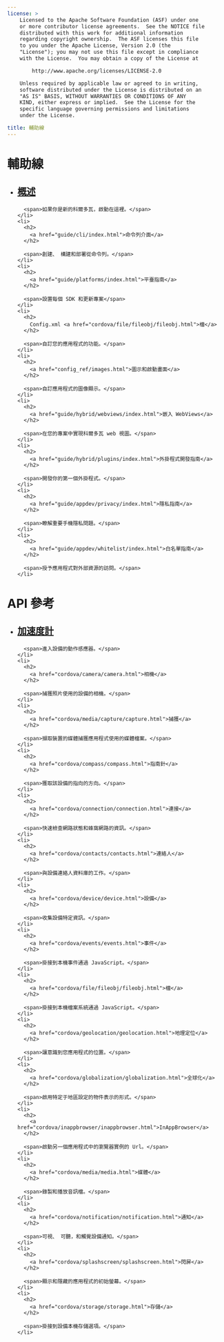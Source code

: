 ```yaml
---
license: >
    Licensed to the Apache Software Foundation (ASF) under one
    or more contributor license agreements.  See the NOTICE file
    distributed with this work for additional information
    regarding copyright ownership.  The ASF licenses this file
    to you under the Apache License, Version 2.0 (the
    "License"); you may not use this file except in compliance
    with the License.  You may obtain a copy of the License at

        http://www.apache.org/licenses/LICENSE-2.0

    Unless required by applicable law or agreed to in writing,
    software distributed under the License is distributed on an
    "AS IS" BASIS, WITHOUT WARRANTIES OR CONDITIONS OF ANY
    KIND, either express or implied.  See the License for the
    specific language governing permissions and limitations
    under the License.

title: 輔助線
---
```


<div id="old-home">
  <h1>
    輔助線
  </h1>

  <ul>
    <li>
      <h2>
        <a href="guide/overview/index.html">概述</a>
      </h2>

      <span>如果你是新的科爾多瓦，啟動在這裡。</span>
    </li>
    <li>
      <h2>
        <a href="guide/cli/index.html">命令列介面</a>
      </h2>

      <span>創建、 構建和部署從命令列。</span>
    </li>
    <li>
      <h2>
        <a href="guide/platforms/index.html">平臺指南</a>
      </h2>

      <span>設置每個 SDK 和更新專案</span>
    </li>
    <li>
      <h2>
        Config.xml <a href="cordova/file/fileobj/fileobj.html">檔</a>
      </h2>

      <span>自訂您的應用程式的功能。</span>
    </li>
    <li>
      <h2>
        <a href="config_ref/images.html">圖示和啟動畫面</a>
      </h2>

      <span>自訂應用程式的圖像顯示。</span>
    </li>
    <li>
      <h2>
        <a href="guide/hybrid/webviews/index.html">嵌入 WebViews</a>
      </h2>

      <span>在您的專案中實現科爾多瓦 web 視圖。</span>
    </li>
    <li>
      <h2>
        <a href="guide/hybrid/plugins/index.html">外掛程式開發指南</a>
      </h2>

      <span>開發你的第一個外掛程式。</span>
    </li>
    <li>
      <h2>
        <a href="guide/appdev/privacy/index.html">隱私指南</a>
      </h2>

      <span>瞭解重要手機隱私問題。</span>
    </li>
    <li>
      <h2>
        <a href="guide/appdev/whitelist/index.html">白名單指南</a>
      </h2>

      <span>授予應用程式對外部資源的訪問。</span>
    </li>
  </ul>

  <h1>
    API 參考
  </h1>

  <ul>
    <li>
      <h2>
        <a href="cordova/accelerometer/accelerometer.html">加速度計</a>
      </h2>

      <span>進入設備的動作感應器。</span>
    </li>
    <li>
      <h2>
        <a href="cordova/camera/camera.html">相機</a>
      </h2>

      <span>捕獲照片使用的設備的相機。</span>
    </li>
    <li>
      <h2>
        <a href="cordova/media/capture/capture.html">捕獲</a>
      </h2>

      <span>擷取裝置的媒體捕獲應用程式使用的媒體檔案。</span>
    </li>
    <li>
      <h2>
        <a href="cordova/compass/compass.html">指南針</a>
      </h2>

      <span>獲取該設備的指向的方向。</span>
    </li>
    <li>
      <h2>
        <a href="cordova/connection/connection.html">連接</a>
      </h2>

      <span>快速檢查網路狀態和蜂窩網路的資訊。</span>
    </li>
    <li>
      <h2>
        <a href="cordova/contacts/contacts.html">連絡人</a>
      </h2>

      <span>與設備連絡人資料庫的工作。</span>
    </li>
    <li>
      <h2>
        <a href="cordova/device/device.html">設備</a>
      </h2>

      <span>收集設備特定資訊。</span>
    </li>
    <li>
      <h2>
        <a href="cordova/events/events.html">事件</a>
      </h2>

      <span>掛接到本機事件通過 JavaScript。</span>
    </li>
    <li>
      <h2>
        <a href="cordova/file/fileobj/fileobj.html">檔</a>
      </h2>

      <span>掛接到本機檔案系統通過 JavaScript。</span>
    </li>
    <li>
      <h2>
        <a href="cordova/geolocation/geolocation.html">地理定位</a>
      </h2>

      <span>讓意識到您應用程式的位置。</span>
    </li>
    <li>
      <h2>
        <a href="cordova/globalization/globalization.html">全球化</a>
      </h2>

      <span>啟用特定于地區設定的物件表示的形式。</span>
    </li>
    <li>
      <h2>
        <a href="cordova/inappbrowser/inappbrowser.html">InAppBrowser</a>
      </h2>

      <span>啟動另一個應用程式中的瀏覽器實例的 Url。</span>
    </li>
    <li>
      <h2>
        <a href="cordova/media/media.html">媒體</a>
      </h2>

      <span>錄製和播放音訊檔。</span>
    </li>
    <li>
      <h2>
        <a href="cordova/notification/notification.html">通知</a>
      </h2>

      <span>可視、 可聽，和觸覺設備通知。</span>
    </li>
    <li>
      <h2>
        <a href="cordova/splashscreen/splashscreen.html">閃屏</a>
      </h2>

      <span>顯示和隱藏的應用程式的初始螢幕。</span>
    </li>
    <li>
      <h2>
        <a href="cordova/storage/storage.html">存儲</a>
      </h2>

      <span>掛接到設備本機存儲選項。</span>
    </li>
  </ul>
</div>
